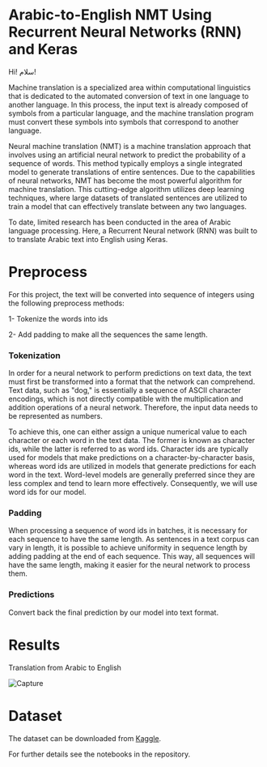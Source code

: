 # Arabic-to-English NMT Using Recurrent Neural Networks (RNN) and Keras
Hi! سلام!

Machine translation is a specialized area within computational linguistics that is dedicated to the automated conversion of text in one language to another language. In this process, the input text is already composed of symbols from a particular language, and the machine translation program must convert these symbols into symbols that correspond to another language.

Neural machine translation (NMT) is a machine translation approach that involves using an artificial neural network to predict the probability of a sequence of words. This method typically employs a single integrated model to generate translations of entire sentences. Due to the capabilities of neural networks, NMT has become the most powerful algorithm for machine translation. This cutting-edge algorithm utilizes deep learning techniques, where large datasets of translated sentences are utilized to train a model that can effectively translate between any two languages.

To date, limited research has been conducted in the area of Arabic language processing. Here, a Recurrent Neural network (RNN) was built to to translate Arabic text into English using Keras. 

# Preprocess
For this project, the text will be converted into sequence of integers using the following preprocess methods: 

1- Tokenize the words into ids

2- Add padding to make all the sequences the same length.

### Tokenization

In order for a neural network to perform predictions on text data, the text must first be transformed into a format that the network can comprehend. Text data, such as "dog," is essentially a sequence of ASCII character encodings, which is not directly compatible with the multiplication and addition operations of a neural network. Therefore, the input data needs to be represented as numbers.

To achieve this, one can either assign a unique numerical value to each character or each word in the text data. The former is known as character ids, while the latter is referred to as word ids. Character ids are typically used for models that make predictions on a character-by-character basis, whereas word ids are utilized in models that generate predictions for each word in the text. Word-level models are generally preferred since they are less complex and tend to learn more effectively. Consequently, we will use word ids for our model.

### Padding

When processing a sequence of word ids in batches, it is necessary for each sequence to have the same length. As sentences in a text corpus can vary in length, it is possible to achieve uniformity in sequence length by adding padding at the end of each sequence. This way, all sequences will have the same length, making it easier for the neural network to process them.

### Predictions 

Convert back the final prediction by our model into text format.

# Results 
Translation from Arabic to English

![Capture](https://user-images.githubusercontent.com/39967400/226687796-914205c0-5ec7-4963-b9ab-e3874a4a6da9.PNG)

# Dataset
The dataset can be downloaded from [Kaggle](https://www.kaggle.com/datasets/samirmoustafa/arabic-to-english-translation-sentences).

For further details see the notebooks in the repository.


